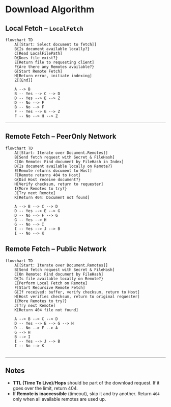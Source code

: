 # Download Algorithm

## Local Fetch – `LocalFetch`

```mermaid
flowchart TD
    A[[Start: Select document to fetch]]
    B{Is document available locally?}
    C[Read LocalFilePath]
    D{Does file exist?}
    E[Return file to requesting client]
    F{Are there any Remotes available?}
    G[Start Remote Fetch]
    H[Return error, initiate indexing]
    Z[[End]]

    A --> B
    B -- Yes --> C --> D
    D -- Yes --> E --> Z
    D -- No --> F
    B -- No --> F
    F -- Yes --> G --> Z
    F -- No --> H --> Z
```

---

## Remote Fetch – PeerOnly Network

```mermaid
flowchart TD
    A[[Start: Iterate over Document.Remotes]]
    B[Send fetch request with Secret & FileHash]
    C[On Remote: Find document by FileHash in Index]
    D{Is document available locally on Remote?}
    E[Remote returns document to Host]
    F[Remote returns 404 to Host]
    G{Did Host receive document?}
    H[Verify checksum, return to requester]
    I{More Remotes to try?}
    J[Try next Remote]
    K[Return 404: Document not found]

    A --> B --> C --> D
    D -- Yes --> E --> G
    D -- No --> F --> G
    G -- Yes --> H
    G -- No --> I
    I -- Yes --> J --> B
    I -- No --> K
```

## Remote Fetch – Public Network
```mermaid
flowchart TD
    A[[Start: Iterate over Document.Remotes]]
    B[Send fetch request with Secret & FileHash]
    C[On Remote: Find document by FileHash]
    D{Is file available locally on Remote?}
    E[Perform Local Fetch on Remote]
    F[Start Recursive Remote Fetch]
    G[If received: buffer, verify checksum, return to Host]
    H[Host verifies checksum, return to original requester]
    I{More Remotes to try?}
    J[Try next Remote]
    K[Return 404 file not found]

    A --> B --> C --> D
    D -- Yes --> E --> G --> H 
    D -- No --> F --> A
    G --> H 
    B --> I
    I -- Yes --> J --> B
    I -- No --> K 


```

---

## Notes

* **TTL (Time To Live)**/**Hops** should be part of the download request. If it goes over the limit, return 404.
* If **Remote is inaccessible** (timeout), skip it and try another. Return `404` only when all available remotes are used up.
